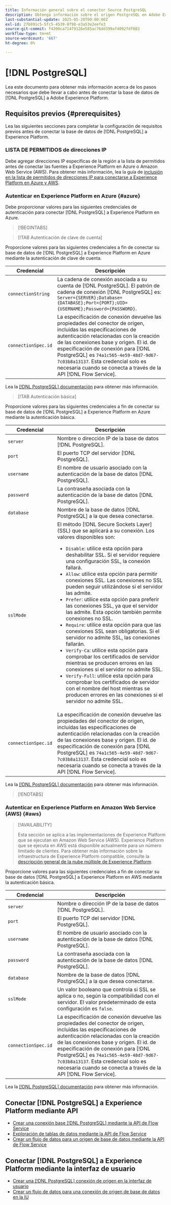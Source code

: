 ```yaml
---
title: Información general sobre el conector Source PostgreSQL
description: Obtenga información sobre el origen PostgreSQL en Adobe Experience Platform.
last-substantial-update: 2025-05-20T00:00:00Z
exl-id: 27b891c5-5fc5-4539-8f98-e3a53e2eefe3
source-git-commit: f4200ca71479126e585ac76dd399af4092fdf683
workflow-type: tm+mt
source-wordcount: '667'
ht-degree: 0%

---
```


# [!DNL PostgreSQL]

Lea este documento para obtener más información acerca de los pasos necesarios que debe llevar a cabo antes de conectar la base de datos de [!DNL PostgreSQL] a Adobe Experience Platform.

## Requisitos previos {#prerequisites}

Lea las siguientes secciones para completar la configuración de requisitos previos antes de conectar la base de datos de [!DNL PostgreSQL] a Experience Platform.

### LISTA DE PERMITIDOS de direcciones IP

Debe agregar direcciones IP específicas de la región a la lista de permitidos antes de conectar las fuentes a Experience Platform en Azure o Amazon Web Service (AWS). Para obtener más información, lea la guía de [inclusión en la lista de permitidos de direcciones IP para conectarse a Experience Platform en Azure y AWS](../../ip-address-allow-list.md).

### Autenticar en Experience Platform en Azure {#azure}

Debe proporcionar valores para las siguientes credenciales de autenticación para conectar [!DNL PostgreSQL] a Experience Platform en Azure.

>[!BEGINTABS]

>[!TAB Autenticación de clave de cuenta]

Proporcione valores para las siguientes credenciales a fin de conectar su base de datos de [!DNL PostgreSQL] a Experience Platform en Azure mediante la autenticación de clave de cuenta.

| Credencial | Descripción |
| --- | --- |
| `connectionString` | La cadena de conexión asociada a su cuenta de [!DNL PostgreSQL]. El patrón de cadena de conexión [!DNL PostgreSQL] es: `Server={SERVER};Database={DATABASE};Port={PORT};UID={USERNAME};Password={PASSWORD}`. |
| `connectionSpec.id` | La especificación de conexión devuelve las propiedades del conector de origen, incluidas las especificaciones de autenticación relacionadas con la creación de las conexiones base y origen. El id. de especificación de conexión para [!DNL PostgreSQL] es `74a1c565-4e59-48d7-9d67-7c03b8a13137`. Esta credencial solo es necesaria cuando se conecta a través de la API [!DNL Flow Service]. |

Lea la [[!DNL PostgreSQL] documentación](https://www.postgresql.org/docs/current/) para obtener más información.

>[!TAB Autenticación básica]

Proporcione valores para las siguientes credenciales a fin de conectar su base de datos de [!DNL PostgreSQL] a Experience Platform en Azure mediante la autenticación básica.

| Credencial | Descripción |
| --- | --- |
| `server` | Nombre o dirección IP de la base de datos [!DNL PostgreSQL]. |
| `port` | El puerto TCP del servidor [!DNL PostgreSQL]. |
| `username` | El nombre de usuario asociado con la autenticación de la base de datos [!DNL PostgreSQL]. |
| `password` | La contraseña asociada con la autenticación de la base de datos [!DNL PostgreSQL]. |
| `database` | Nombre de la base de datos [!DNL PostgreSQL] a la que desea conectarse. |
| `sslMode` | El método [!DNL Secure Sockets Layer] (SSL) que se aplicará a su conexión. Los valores disponibles son: <ul><li>`Disable`: utilice esta opción para deshabilitar SSL. Si el servidor requiere una configuración SSL, la conexión fallará.</li><li>`Allow`: utilice esta opción para permitir conexiones SSL. Las conexiones no SSL pueden seguir utilizándose si el servidor las admite.</li><li>`Prefer`: utilice esta opción para preferir las conexiones SSL, ya que el servidor las admite. Esta opción también permite conexiones no SSL.</li><li>`Require`: utilice esta opción para que las conexiones SSL sean obligatorias. Si el servidor no admite SSL, las conexiones fallarán.</li><li>`Verify-Ca`: utilice esta opción para comprobar los certificados de servidor mientras se producen errores en las conexiones si el servidor no admite SSL.</li><li>`Verify-Full`: utilice esta opción para comprobar los certificados de servidor con el nombre del host mientras se producen errores en las conexiones si el servidor no admite SSL.</li></ul> |
| `connectionSpec.id` | La especificación de conexión devuelve las propiedades del conector de origen, incluidas las especificaciones de autenticación relacionadas con la creación de las conexiones base y origen. El id. de especificación de conexión para [!DNL PostgreSQL] es `74a1c565-4e59-48d7-9d67-7c03b8a13137`. Esta credencial solo es necesaria cuando se conecta a través de la API [!DNL Flow Service]. |

Lea la [[!DNL PostgreSQL] documentación](https://www.postgresql.org/docs/current/) para obtener más información.

>[!ENDTABS]

### Autenticar en Experience Platform en Amazon Web Service (AWS) {#aws}

>[!AVAILABILITY]
>
>Esta sección se aplica a las implementaciones de Experience Platform que se ejecutan en Amazon Web Service (AWS). Experience Platform que se ejecuta en AWS está disponible actualmente para un número limitado de clientes. Para obtener más información sobre la infraestructura de Experience Platform compatible, consulte la [descripción general de la nube múltiple de Experience Platform](../../../landing/multi-cloud.md).

Proporcione valores para las siguientes credenciales a fin de conectar su base de datos [!DNL PostgreSQL] a Experience Platform en AWS mediante la autenticación básica.

| Credencial | Descripción |
| --- | --- |
| `server` | Nombre o dirección IP de la base de datos [!DNL PostgreSQL]. |
| `port` | El puerto TCP del servidor [!DNL PostgreSQL]. |
| `username` | El nombre de usuario asociado con la autenticación de la base de datos [!DNL PostgreSQL]. |
| `password` | La contraseña asociada con la autenticación de la base de datos [!DNL PostgreSQL]. |
| `database` | Nombre de la base de datos [!DNL PostgreSQL] a la que desea conectarse. |
| `sslMode` | Un valor booleano que controla si SSL se aplica o no, según la compatibilidad con el servidor. El valor predeterminado de esta configuración es `false`. |
| `connectionSpec.id` | La especificación de conexión devuelve las propiedades del conector de origen, incluidas las especificaciones de autenticación relacionadas con la creación de las conexiones base y origen. El id. de especificación de conexión para [!DNL PostgreSQL] es `74a1c565-4e59-48d7-9d67-7c03b8a13137`. Esta credencial solo es necesaria cuando se conecta a través de la API [!DNL Flow Service]. |

Lea la [[!DNL PostgreSQL] documentación](https://www.postgresql.org/docs/current/) para obtener más información.

## Conectar [!DNL PostgreSQL] a Experience Platform mediante API

* [Crear una conexión base  [!DNL PostgreSQL] mediante la API de Flow Service](../../tutorials/api/create/databases/postgres.md)
* [Exploración de tablas de datos mediante la API de Flow Service](../../tutorials/api/explore/tabular.md)
* [Crear un flujo de datos para un origen de base de datos mediante la API de Flow Service](../../tutorials/api/collect/database-nosql.md)

## Conectar [!DNL PostgreSQL] a Experience Platform mediante la interfaz de usuario

* [Crear una  [!DNL PostgreSQL] conexión de origen en la interfaz de usuario](../../tutorials/ui/create/databases/postgres.md)
* [Crear un flujo de datos para una conexión de origen de base de datos en la IU](../../tutorials/ui/dataflow/databases.md)
